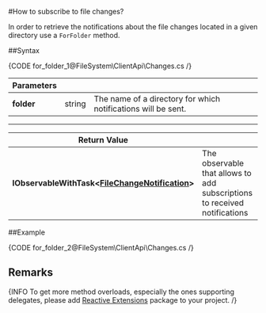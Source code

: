 #How to subscribe to file changes?

In order to retrieve the notifications about the file changes located in a given directory use  a `ForFolder` method.

##Syntax

{CODE for_folder_1@FileSystem\ClientApi\Changes.cs /}

| Parameters | | |
| ------------- | ------------- | ----- |
| **folder** | string | The name of a directory for which notifications will be sent. |

<hr />

| Return Value | |
| ------------- | ------------- |
| **IObservableWithTask&lt;[FileChangeNotification](../../../glossary/file-change-notification)&gt;** | The observable that allows to add subscriptions to received notifications |

##Example

{CODE for_folder_2@FileSystem\ClientApi\Changes.cs /}

## Remarks

{INFO To get more method overloads, especially the ones supporting delegates, please add [Reactive Extensions](http://nuget.org/packages/Rx-Main) package to your project. /}
